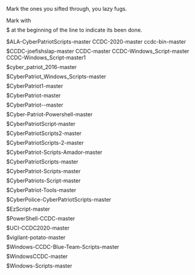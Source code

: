 Mark the ones you sifted through, you lazy fugs.

Mark with $$$$$ at the beginning of the line to indicate its been done.

$$$$$ALA-CyberPatriotScripts-master
CCDC-2020-master
ccdc-bin-master
$$$$$CCDC-joefishslap-master
CCDC-master
CCDC-Windows_Script-master
CCDC-Windows_Script-master1
$$$$$cyber_patriot_2016-master
$$$$$CyberPatriot_Windows_Scripts-master
$$$$$CyberPatriot1-master
$$$$$CyberPatriot-master
$$$$$CyberPatriot--master
$$$$$Cyber-Patriot-Powershell-master
$$$$$CyberPatriotScript-master
$$$$$CyberPatriotScripts2-master
$$$$$CyberPatriotScripts-2-master
$$$$$CyberPatriot-Scripts-Amador-master
$$$$$CyberPatriotScripts-master
$$$$$CyberPatriot-Scripts-master
$$$$$CyberPatriots-Script-master
$$$$$CyberPatriot-Tools-master
$$$$$CyberPolice-CyberPatriotScripts-master
$$$$$EzScript-master
$$$$$PowerShell-CCDC-master
$$$$$UCI-CCDC2020-master
$$$$$vigilant-potato-master
$$$$$Windows-CCDC-Blue-Team-Scripts-master
$$$$$WindowsCCDC-master
$$$$$Windows-Scripts-master













